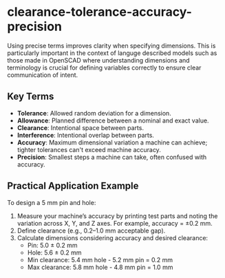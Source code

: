 # clearance-tolerance-accuracy-precision

Using precise terms improves clarity when specifying dimensions. This is particularly important in the context of languge described models such as those made in OpenSCAD where understanding dimensions and terminology is crucial for defining variables correctly to ensure clear communication of intent.

## Key Terms

- **Tolerance**: Allowed random deviation for a dimension.
- **Allowance**: Planned difference between a nominal and exact value.
- **Clearance**: Intentional space between parts.
- **Interference**: Intentional overlap between parts.
- **Accuracy**: Maximum dimensional variation a machine can achieve; tighter tolerances can't exceed machine accuracy.
- **Precision**: Smallest steps a machine can take, often confused with accuracy.

## Practical Application Example

To design a 5 mm pin and hole:

1. Measure your machine’s accuracy by printing test parts and noting the variation across X, Y, and Z axes. For example, accuracy = ±0.2 mm.
2. Define clearance (e.g., 0.2–1.0 mm acceptable gap).
3. Calculate dimensions considering accuracy and desired clearance:
   - Pin: 5.0 ± 0.2 mm
   - Hole: 5.6 ± 0.2 mm
   - Min clearance: 5.4 mm hole - 5.2 mm pin = 0.2 mm
   - Max clearance: 5.8 mm hole - 4.8 mm pin = 1.0 mm
